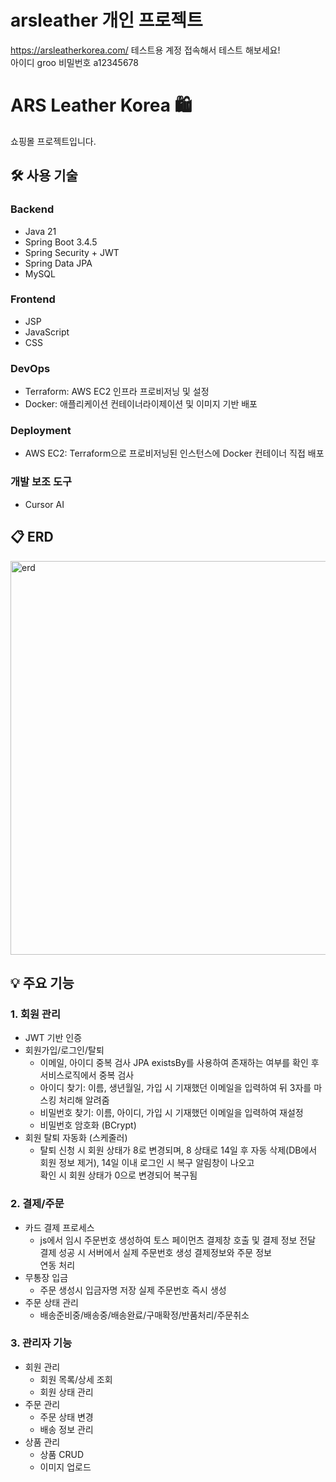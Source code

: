 # arsleather 개인 프로젝트

https://arsleatherkorea.com/
테스트용 계정 접속해서 테스트 해보세요!
<br>아이디 groo 비밀번호 a12345678
# ARS Leather Korea 🛍️

쇼핑몰 프로젝트입니다.

## 🛠 사용 기술

### Backend
- Java 21
- Spring Boot 3.4.5
- Spring Security + JWT
- Spring Data JPA
- MySQL

### Frontend
- JSP
- JavaScript
- CSS

### DevOps
- Terraform: AWS EC2 인프라 프로비저닝 및 설정
- Docker: 애플리케이션 컨테이너라이제이션 및 이미지 기반 배포

### Deployment
- AWS EC2: Terraform으로 프로비저닝된 인스턴스에 Docker 컨테이너 직접 배포

### 개발 보조 도구
- Cursor AI

## 📋 ERD

<img width="1069" height="630" alt="erd" src="https://github.com/user-attachments/assets/3fe34455-3872-4612-b8f5-f010e23836ed" />

## 💡 주요 기능

### 1. 회원 관리
- JWT 기반 인증
- 회원가입/로그인/탈퇴
  - 이메일, 아이디 중복 검사 JPA existsBy를 사용하여 존재하는 여부를 확인 후 서비스로직에서 중복 검사
  - 아이디 찾기: 이름, 생년월일, 가입 시 기재했던 이메일을 입력하여 뒤 3자를 마스킹 처리해 알려줌
  - 비밀번호 찾기: 이름, 아이디, 가입 시 기재했던 이메일을 입력하여 재설정
  - 비밀번호 암호화 (BCrypt)
- 회원 탈퇴 자동화 (스케줄러)
  - 탈퇴 신청 시 회원 상태가 8로 변경되며, 8 상태로 14일 후 자동 삭제(DB에서 회원 정보 제거), 14일 이내 로그인 시 복구 알림창이 나오고 <br>확인 시 회원 상태가 0으로 변경되어 복구됨

### 2. 결제/주문
- 카드 결제 프로세스 
  - js에서 임시 주문번호 생성하여 토스 페이먼츠 결제창 호출 및 결제 정보 전달 결제 성공 시 서버에서 실제 주문번호 생성 결제정보와 주문 정보 <br>연동 처리
- 무통장 입금
  - 주문 생성시 입금자명 저장 실제 주문번호 즉시 생성
- 주문 상태 관리
  - 배송준비중/배송중/배송완료/구매확정/반품처리/주문취소

### 3. 관리자 기능
- 회원 관리
  - 회원 목록/상세 조회
  - 회원 상태 관리
- 주문 관리
  - 주문 상태 변경
  - 배송 정보 관리
- 상품 관리
  - 상품 CRUD
  - 이미지 업로드
